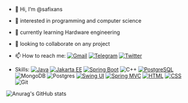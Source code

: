 - 👋 Hi, I’m @safixans
- 👀 interested in programming and computer science
- 🌱 currently learning Hardware engineering
- 💞️ looking to collaborate on any project
- 📫 How to reach me:
<a href="mailto:safixongg@gmail.com">![Gmail](https://img.shields.io/badge/Gmail-D14836?style=for-the-badge&logo=gmail&logoColor=white)</a> 
<a href="https://t.me/safixans">![Telegram](https://img.shields.io/badge/Telegram-2CA5E0?style=for-the-badge&logo=telegram&logoColor=white)</a>
<a href="">![Twitter](https://img.shields.io/badge/Twitter-%231DA1F2.svg?style=for-the-badge&logo=Twitter&logoColor=white)</a>


- Skills:
[![Java](https://img.shields.io/badge/java-007396?style=for-the-badge&logo=java&logoColor=white)](https://www.java.com/)
[![Jakarta EE](https://img.shields.io/badge/Jakarta_EE-%23FF6314?style=for-the-badge&logo=eclipse&logoColor=white)](https://jakarta.ee/)
[![Spring Boot](https://img.shields.io/badge/Spring_Boot-%236DB33F?style=for-the-badge&logo=spring&logoColor=white)](https://spring.io/projects/spring-boot)
![C++](https://img.shields.io/badge/c++-%2300599C.svg?style=for-the-badge&logo=c%2B%2B&logoColor=white)
[![PostgreSQL](https://img.shields.io/badge/postgresql-336791?style=for-the-badge&logo=postgresql&logoColor=white)](https://www.postgresql.org/)
![MongoDB](https://img.shields.io/badge/MongoDB-%234ea94b.svg?style=for-the-badge&logo=mongodb&logoColor=white)
![Postgres](https://img.shields.io/badge/postgres-%23316192.svg?style=for-the-badge&logo=postgresql&logoColor=white)
[![Swing UI](https://img.shields.io/badge/Swing_UI-%23D9534F?style=for-the-badge&logo=java&logoColor=white)](https://docs.oracle.com/javase/tutorial/uiswing/)
[![Spring MVC](https://img.shields.io/badge/Spring_MVC-%236DB33F?style=for-the-badge&logo=spring&logoColor=white)](https://docs.spring.io/spring-framework/docs/current/reference/html/web.html)
[![HTML](https://img.shields.io/badge/HTML-%23E34F26?style=for-the-badge&logo=html5&logoColor=white)](https://developer.mozilla.org/en-US/docs/Web/HTML)
[![CSS](https://img.shields.io/badge/CSS-%231572B6?style=for-the-badge&logo=css3&logoColor=white)](https://developer.mozilla.org/en-US/docs/Web/CSS)
![Git](https://img.shields.io/badge/git-%23F05033.svg?style=for-the-badge&logo=git&logoColor=white)



![Anurag's GitHub stats](https://github-readme-stats.vercel.app/api?username=safixans&theme=aura&show_icons=true)


